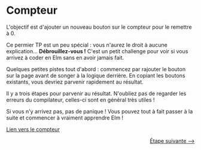 # Compteur

L'objectif est d'ajouter un nouveau bouton sur le compteur pour le remettre à 0.

Ce permier TP est un peu spécial : vous n'aurez le droit à aucune explication... **Débrouillez-vous !** C'est un petit challenge pour voir si vous arrivez à coder en Elm sans en avoir jamais fait.

Quelques petites pistes tout d'abord : commencez par rajouter le bouton sur la page avant de songer à la logique derrière. En copiant les boutons existants, vous devriez parvenir rapidement au résultat.

Il y a trois étapes pour parvenir au résultat. N'oubliez pas de regarder les erreurs du compilateur, celles-ci sont en général très utiles !

Si vous n'y arrivez pas, pas de panique ! Vous pouvez tout à fait passer à la suite et commencer à vraiment apprendre Elm !


[Lien vers le compteur](./Counter.elm)


<div style="text-align: right;"><a href="../Step2">Étape suivante --&gt;</a></div>